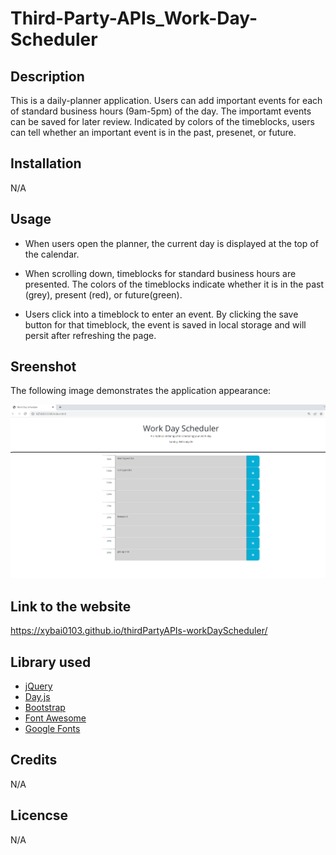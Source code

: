# Third-Party-APIs_Work-Day-Scheduler

## Description

This is a daily-planner application. Users can add important events for each of standard business hours (9am-5pm) of the day. The importamt events can be saved for later review. Indicated by colors of the timeblocks, users can tell whether an important event is in the past, presenet, or future.


## Installation

N/A


## Usage

* When users open the planner, the current day is displayed at the top of the calendar.

* When scrolling down, timeblocks for standard business hours are presented. The colors of the timeblocks indicate whether it is in the past (grey), present (red), or future(green).

* Users click into a timeblock to enter an event. By clicking the save button for that timeblock, the event is saved in local storage
and will persit after refreshing the page.


## Sreenshot

The following image demonstrates the application appearance:

![ScreenShot](./assets/images/thirdPartyAPIs-workDayScheduler.png)


## Link to the website

https://xybai0103.github.io/thirdPartyAPIs-workDayScheduler/


## Library used
* [jQuery](https://jquery.com/)
* [Day.js](https://day.js.org/en/)
* [Bootstrap](https://getbootstrap.com/)
* [Font Awesome](https://fontawesome.com/)
* [Google Fonts](https://fonts.google.com/)


## Credits

N/A


## Licencse

N/A